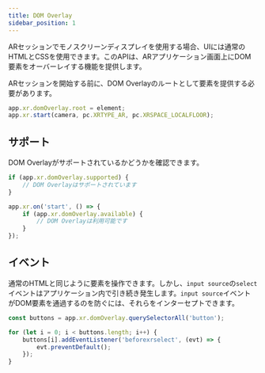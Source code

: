 ```yaml
---
title: DOM Overlay
sidebar_position: 1
---
```


ARセッションでモノスクリーンディスプレイを使用する場合、UIには通常のHTMLとCSSを使用できます。このAPIは、ARアプリケーション画面上にDOM要素をオーバーレイする機能を提供します。

ARセッションを開始する前に、DOM Overlayのルートとして要素を提供する必要があります。

```javascript
app.xr.domOverlay.root = element;
app.xr.start(camera, pc.XRTYPE_AR, pc.XRSPACE_LOCALFLOOR);
```

## サポート

DOM Overlayがサポートされているかどうかを確認できます。

```javascript
if (app.xr.domOverlay.supported) {
    // DOM Overlayはサポートされています
}

app.xr.on('start', () => {
    if (app.xr.domOverlay.available) {
        // DOM Overlayは利用可能です
    }
});
```

## イベント

通常のHTMLと同じように要素を操作できます。しかし、`input source`の`select`イベントはアプリケーション内で引き続き発生します。`input source`イベントがDOM要素を通過するのを防ぐには、それらをインターセプトできます。

```javascript
const buttons = app.xr.domOverlay.querySelectorAll('button');

for (let i = 0; i < buttons.length; i++) {
    buttons[i].addEventListener('beforexrselect', (evt) => {
        evt.preventDefault();
    });
}
```
